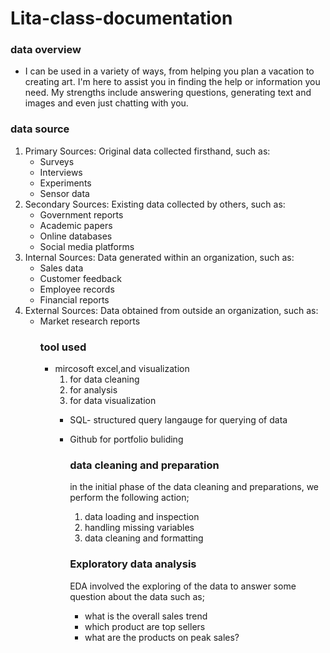 # Lita-class-documentation
### data overview
- I can be used in a variety of ways, from helping you plan a vacation to creating art. I'm here to assist you in finding the help or information you need. My strengths include answering questions, generating text and images and even just chatting with you.
### data source
1. Primary Sources: Original data collected firsthand, such as:
    - Surveys
    - Interviews
    - Experiments
    - Sensor data
2. Secondary Sources: Existing data collected by others, such as:
    - Government reports
    - Academic papers
    - Online databases
    - Social media platforms
3. Internal Sources: Data generated within an organization, such as:
    - Sales data
    - Customer feedback
    - Employee records
    - Financial reports
4. External Sources: Data obtained from outside an organization, such as:
    - Market research reports
      ### tool used
      - mircosoft excel,and visualization
        1. for data cleaning
        2. for analysis
        3. for data visualization
        - SQL- structured query langauge for querying of data
        - Github for portfolio buliding
       
          ### data cleaning and preparation
          in the initial phase of the data cleaning and preparations, we perform the following action;
          1. data loading and inspection
          2. handling missing variables
          3. data cleaning and formatting
         
          ### Exploratory data analysis
          EDA involved the exploring of the data to answer some question about the data such as;
          - what is the overall sales trend
          - which product are top sellers
          - what are the products on peak sales?
